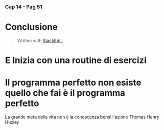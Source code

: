 ### Cap 14 - Pag 51

# Conclusione

> Written with [StackEdit](https://stackedit.io/).

<!--stackedit_data:
eyJoaXN0b3J5IjpbNzMwOTk4MTE2XX0=
-->

# E Inizia con una routine di esercizi

# Il programma perfetto non esiste quello che fai è il programma perfetto

La grande meta della vita non è la conoscenza bensì l'azione Thomas Henry Huxley
